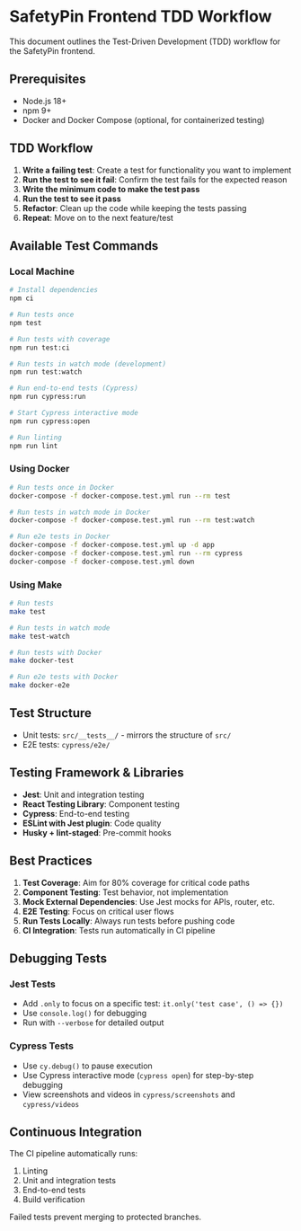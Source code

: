 # SafetyPin Frontend TDD Workflow

This document outlines the Test-Driven Development (TDD) workflow for the SafetyPin frontend.

## Prerequisites

- Node.js 18+
- npm 9+
- Docker and Docker Compose (optional, for containerized testing)

## TDD Workflow

1. **Write a failing test**: Create a test for functionality you want to implement
2. **Run the test to see it fail**: Confirm the test fails for the expected reason
3. **Write the minimum code to make the test pass**
4. **Run the test to see it pass**
5. **Refactor**: Clean up the code while keeping the tests passing
6. **Repeat**: Move on to the next feature/test

## Available Test Commands

### Local Machine

```bash
# Install dependencies
npm ci

# Run tests once
npm test

# Run tests with coverage
npm run test:ci

# Run tests in watch mode (development)
npm run test:watch

# Run end-to-end tests (Cypress)
npm run cypress:run

# Start Cypress interactive mode
npm run cypress:open

# Run linting
npm run lint
```

### Using Docker

```bash
# Run tests once in Docker
docker-compose -f docker-compose.test.yml run --rm test

# Run tests in watch mode in Docker
docker-compose -f docker-compose.test.yml run --rm test:watch

# Run e2e tests in Docker
docker-compose -f docker-compose.test.yml up -d app
docker-compose -f docker-compose.test.yml run --rm cypress
docker-compose -f docker-compose.test.yml down
```

### Using Make

```bash
# Run tests
make test

# Run tests in watch mode
make test-watch

# Run tests with Docker
make docker-test

# Run e2e tests with Docker
make docker-e2e
```

## Test Structure

- Unit tests: `src/__tests__/` - mirrors the structure of `src/`
- E2E tests: `cypress/e2e/`

## Testing Framework & Libraries

- **Jest**: Unit and integration testing
- **React Testing Library**: Component testing
- **Cypress**: End-to-end testing
- **ESLint with Jest plugin**: Code quality
- **Husky + lint-staged**: Pre-commit hooks

## Best Practices

1. **Test Coverage**: Aim for 80% coverage for critical code paths
2. **Component Testing**: Test behavior, not implementation
3. **Mock External Dependencies**: Use Jest mocks for APIs, router, etc.
4. **E2E Testing**: Focus on critical user flows
5. **Run Tests Locally**: Always run tests before pushing code
6. **CI Integration**: Tests run automatically in CI pipeline

## Debugging Tests

### Jest Tests

- Add `.only` to focus on a specific test: `it.only('test case', () => {})`
- Use `console.log()` for debugging
- Run with `--verbose` for detailed output

### Cypress Tests

- Use `cy.debug()` to pause execution
- Use Cypress interactive mode (`cypress open`) for step-by-step debugging
- View screenshots and videos in `cypress/screenshots` and `cypress/videos`

## Continuous Integration

The CI pipeline automatically runs:
1. Linting
2. Unit and integration tests
3. End-to-end tests
4. Build verification

Failed tests prevent merging to protected branches.
